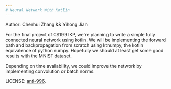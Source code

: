 ```yaml
---
# Neural Network With Kotlin
---
```

Author: Chenhui Zhang && Yihong Jian

For the final project of CS199 IKP, we're planning to write a simple fully connected neural network using kotlin. We will be implementing the forward path and backpropagation from scratch using ktnumpy, the kotlin equivalence of python numpy. Hopefully we should at least get some good results with the MNIST dataset.

Depending on time availability, we could improve the network by implementing convolution or batch norms.

LICENSE: [anti-996](https://github.com/996icu/996.ICU).